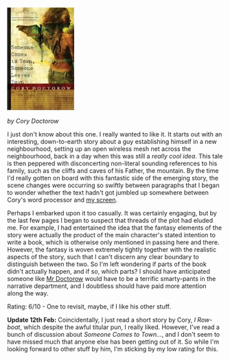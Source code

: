 <!--
.. title: Someone Comes to Town, Someone Leaves Town
.. slug: someone-comes-to-town-someone-leaves-town
.. date: 2008-02-08 01:01:37-06:00
.. tags: Books,Fiction
.. link: 
.. description: 
.. type: text
-->


[![Someone Comes to Town, Someone Leaves Town](/files/2008/02/someone-comes-to-town.jpg)](http://www.amazon.co.uk/Someone-Comes-Town-Leaves/dp/0765312808 "Someone Comes to Town, Someone Leaves Town")

*by Cory Doctorow*

I just don't know about this one. I really wanted to like it. It starts
out with an interesting, down-to-earth story about a guy establishing
himself in a new neighbourhood, setting up an open wireless mesh net
across the neighbourhood, back in a day when this was still a *really
cool idea*. This tale is then peppered with disconcerting non-literal
sounding references to his family, such as the cliffs and caves of his
Father, the mountain. By the time I'd really gotten on board with this
fantastic side of the emerging story, the scene changes were occurring
so swiftly between paragraphs that I began to wonder whether the text
hadn't got jumbled up somewhere between Cory's word processor and [my
screen](http://tartley.com/?p=217).

Perhaps I embarked upon it too casually. It was certainly engaging, but
by the last few pages I began to suspect that threads of the plot had
eluded me. For example, I had entertained the idea that the fantasy
elements of the story were actually the product of the main character's
stated intention to write a book, which is otherwise only mentioned in
passing here and there. However, the fantasy is woven extremely tightly
together with the realistic aspects of the story, such that I can't
discern any clear boundary to distinguish between the two. So I'm left
wondering if parts of the book didn't actually happen, and if so, which
parts? I should have anticipated someone like [Mr
Doctorow](http://craphound.com) would have to be a terrific smarty-pants
in the narrative department, and I doubtless should have paid more
attention along the way.

Rating: 6/10 - One to revisit, maybe, if I like his other stuff.

**Update 12th Feb:** Coincidentally, I just read a short story by Cory,
*I Row-boat*, which despite the awful titular pun, I really liked.
However, I've read a bunch of discussion about *Someone Comes to
Town...*, and I don't seem to have missed much that anyone else has been
getting out of it. So while I'm looking forward to other stuff by him,
I'm sticking by my low rating for this.